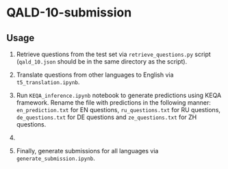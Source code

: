 # QALD-10-submission

## Usage

1. Retrieve questions from the test set via `retrieve_questions.py` script (`qald_10.json` should be in the same directory as the script).

2. Translate questions from other languages to English via `t5_translation.ipynb`.

3. Run `KEQA_inference.ipynb` notebook to generate predictions using KEQA framework. Rename the file with predictions in the following manner: `en_prediction.txt` for EN questions, `ru_questions.txt` for RU questions, `de_questions.txt` for DE questions and `ze_questions.txt` for ZH questions.

4.

5. Finally, generate submissions for all languages via `generate_submission.ipynb`.
